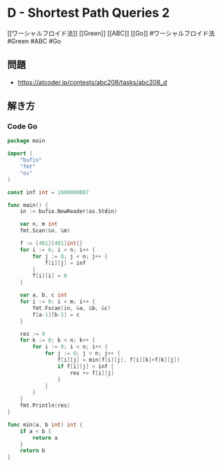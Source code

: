 # D - Shortest Path Queries 2
[[ワーシャルフロイド法]] [[Green]] [[ABC]] [[Go]]
#ワーシャルフロイド法 #Green #ABC #Go

## 問題
- https://atcoder.jp/contests/abc208/tasks/abc208_d

## 解き方
### Code Go
```go
package main

import (
	"bufio"
	"fmt"
	"os"
)

const inf int = 1000000007

func main() {
	in := bufio.NewReader(os.Stdin)

	var n, m int
	fmt.Scan(&n, &m)

	f := [401][401]int{}
	for i := 0; i < n; i++ {
		for j := 0; j < n; j++ {
			f[i][j] = inf
		}
		f[i][i] = 0
	}

	var a, b, c int
	for i := 0; i < m; i++ {
		fmt.Fscan(in, &a, &b, &c)
		f[a-1][b-1] = c
	}

	res := 0
	for k := 0; k < n; k++ {
		for i := 0; i < n; i++ {
			for j := 0; j < n; j++ {
				f[i][j] = min(f[i][j], f[i][k]+f[k][j])
				if f[i][j] < inf {
					res += f[i][j]
				}
			}
		}
	}
	fmt.Println(res)
}

func min(a, b int) int {
	if a < b {
		return a
	}
	return b
}
```